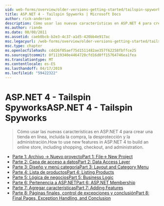 ```yaml
---
uid: web-forms/overview/older-versions-getting-started/tailspin-spyworks/index
title: ASP.NET 4 - Tailspin Spyworks | Microsoft Docs
author: rick-anderson
description: Cómo usar las nuevas características en ASP.NET 4 para crear una tienda en línea, incluida la compra, la desprotección y la administración.
ms.author: riande
ms.date: 08/08/2011
ms.assetid: caeb0bcb-b2e3-4c37-a1d5-420bb4e917ac
msc.legacyurl: /web-forms/overview/older-versions-getting-started/tailspin-spyworks
msc.type: chapter
ms.openlocfilehash: cdd26f05aef75d1511482ae357f62258fbffce25
ms.sourcegitcommit: 0f1119340e4464720cfd16d0ff15764746ea1fea
ms.translationtype: MT
ms.contentlocale: es-ES
ms.lasthandoff: 04/17/2019
ms.locfileid: "59422322"
---
```

# <a name="aspnet-4---tailspin-spyworks"></a><span data-ttu-id="3305a-103">ASP.NET 4 - Tailspin Spyworks</span><span class="sxs-lookup"><span data-stu-id="3305a-103">ASP.NET 4 - Tailspin Spyworks</span></span>

> <span data-ttu-id="3305a-104">Cómo usar las nuevas características en ASP.NET 4 para crear una tienda en línea, incluida la compra, la desprotección y la administración.</span><span class="sxs-lookup"><span data-stu-id="3305a-104">How to use new features in ASP.NET 4 to build an online store, including shopping, checkout, and administration.</span></span>


- [<span data-ttu-id="3305a-105">Parte 1: Archivo -> Nuevo proyecto</span><span class="sxs-lookup"><span data-stu-id="3305a-105">Part 1: File-> New Project</span></span>](tailspin-spyworks-part-1.md)
- [<span data-ttu-id="3305a-106">Parte 2: Capa de acceso a datos</span><span class="sxs-lookup"><span data-stu-id="3305a-106">Part 2: Data Access Layer</span></span>](tailspin-spyworks-part-2.md)
- [<span data-ttu-id="3305a-107">Parte 3: Diseño y menú categoría</span><span class="sxs-lookup"><span data-stu-id="3305a-107">Part 3: Layout and Category Menu</span></span>](tailspin-spyworks-part-3.md)
- [<span data-ttu-id="3305a-108">Parte 4: Lista de productos</span><span class="sxs-lookup"><span data-stu-id="3305a-108">Part 4: Listing Products</span></span>](tailspin-spyworks-part-4.md)
- [<span data-ttu-id="3305a-109">Parte 5: Lógica de negocios</span><span class="sxs-lookup"><span data-stu-id="3305a-109">Part 5: Business Logic</span></span>](tailspin-spyworks-part-5.md)
- [<span data-ttu-id="3305a-110">Parte 6: Pertenencia a ASP.NET</span><span class="sxs-lookup"><span data-stu-id="3305a-110">Part 6: ASP.NET Membership</span></span>](tailspin-spyworks-part-6.md)
- [<span data-ttu-id="3305a-111">Parte 7: Agregar características</span><span class="sxs-lookup"><span data-stu-id="3305a-111">Part 7: Adding Features</span></span>](tailspin-spyworks-part-7.md)
- [<span data-ttu-id="3305a-112">Parte 8: Páginas finales, control de excepciones y conclusión</span><span class="sxs-lookup"><span data-stu-id="3305a-112">Part 8: Final Pages, Exception Handling, and Conclusion</span></span>](tailspin-spyworks-part-8.md)
